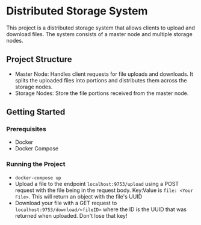 # Distributed Storage System

This project is a distributed storage system that allows clients to upload and download files. The system consists of a master node and multiple storage nodes.

## Project Structure

- Master Node: Handles client requests for file uploads and downloads. It splits the uploaded files into portions and distributes them across the storage nodes.
- Storage Nodes: Store the file portions received from the master node.

## Getting Started

### Prerequisites

- Docker
- Docker Compose

### Running the Project

 - `docker-compose up`
 - Upload a file to the endpoint `localhost:9753/upload` using a POST request with the file being in the request body. Key:Value is `file: <Your File>`. This will return an object with the file's UUID
 - Download your file with a GET request to `localhost:9753/download/<fileID>` where the ID is the UUID that was returned when uploaded. Don't lose that key!
 

  
